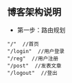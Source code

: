 ## 博客架构说明

- 第一步：路由规划
```
"/"  //首页
"/login"  //用户登录
"/reg"  //用户注册
"/post"  //发表文章
"/logout"  //登出
```